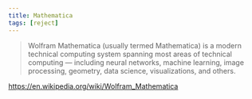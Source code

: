 ```yaml
---
title: Mathematica
tags: [reject]
---
```


> Wolfram Mathematica (usually termed Mathematica) is a modern technical
> computing system spanning most areas of technical computing — including neural
> networks, machine learning, image processing, geometry, data science,
> visualizations, and others.

<https://en.wikipedia.org/wiki/Wolfram_Mathematica>
